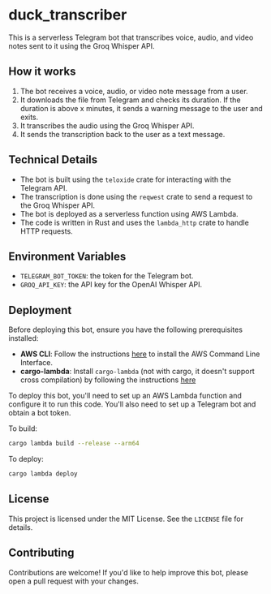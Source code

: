 **duck_transcriber**
=====================================

This is a serverless Telegram bot that transcribes voice, audio, and video notes sent to it using the Groq Whisper API.

**How it works**
---------------

1. The bot receives a voice, audio, or video note message from a user.
2. It downloads the file from Telegram and checks its duration. If the duration is above x minutes, it sends a warning message to the user and exits.
3. It transcribes the audio using the Groq Whisper API.
4. It sends the transcription back to the user as a text message.

**Technical Details**
-------------------

* The bot is built using the `teloxide` crate for interacting with the Telegram API.
* The transcription is done using the `reqwest` crate to send a request to the Groq Whisper API.
* The bot is deployed as a serverless function using AWS Lambda.
* The code is written in Rust and uses the `lambda_http` crate to handle HTTP requests.

**Environment Variables**
-------------------------

* `TELEGRAM_BOT_TOKEN`: the token for the Telegram bot.
* `GROQ_API_KEY`: the API key for the OpenAI Whisper API.

**Deployment**
------------

Before deploying this bot, ensure you have the following prerequisites installed:

* **AWS CLI**: Follow the instructions [here](https://aws.amazon.com/cli/) to install the AWS Command Line Interface.
* **cargo-lambda**: Install `cargo-lambda` (not with cargo, it doesn't support cross compilation) by following the instructions [here](https://www.cargo-lambda.info/guide/getting-started.html)

To deploy this bot, you'll need to set up an AWS Lambda function and configure it to run this code. You'll also need to set up a Telegram bot and obtain a bot token.

To build:

```bash
cargo lambda build --release --arm64
```

To deploy:

```bash
cargo lambda deploy
```

**License**
-------

This project is licensed under the MIT License. See the `LICENSE` file for details.

**Contributing**
------------

Contributions are welcome! If you'd like to help improve this bot, please open a pull request with your changes.
